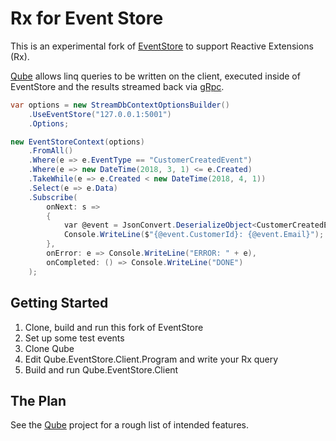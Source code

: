 # Rx for Event Store

This is an experimental fork of [EventStore](https://github.com/EventStore/EventStore) to support Reactive Extensions (Rx).

[Qube](https://github.com/JasonKStevens/Qube) allows linq queries to be written on the client, executed inside of EventStore and the results streamed back via [gRpc](https://grpc.io/).

```c#
var options = new StreamDbContextOptionsBuilder()
    .UseEventStore("127.0.0.1:5001")
    .Options;

new EventStoreContext(options)
    .FromAll()
    .Where(e => e.EventType == "CustomerCreatedEvent")
    .Where(e => new DateTime(2018, 3, 1) <= e.Created)
    .TakeWhile(e => e.Created < new DateTime(2018, 4, 1))
    .Select(e => e.Data)
    .Subscribe(
        onNext: s =>
        {
            var @event = JsonConvert.DeserializeObject<CustomerCreatedEvent>(s);
            Console.WriteLine($"{@event.CustomerId}: {@event.Email}");
        },
        onError: e => Console.WriteLine("ERROR: " + e),
        onCompleted: () => Console.WriteLine("DONE")
    );
```

## Getting Started

1. Clone, build and run this fork of EventStore
2. Set up some test events
3. Clone Qube
4. Edit Qube.EventStore.Client.Program and write your Rx query
5. Build and run Qube.EventStore.Client

## The Plan

See the [Qube](https://github.com/JasonKStevens/Qube) project for a rough list of intended features.
